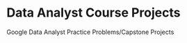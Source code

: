 # <h1> Data Analyst Course Projects </h1>
<p> Google Data Analyst Practice Problems/Capstone Projects </p>



